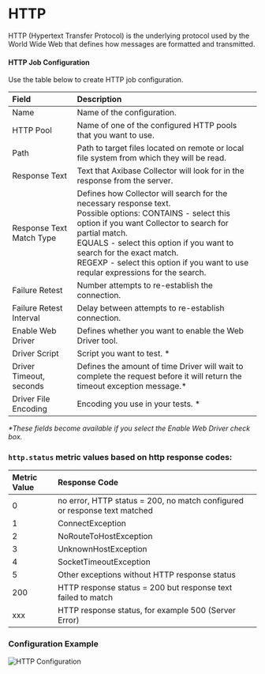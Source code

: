 # HTTP

HTTP (Hypertext Transfer Protocol) is the underlying protocol used by the World Wide Web that defines how messages are formatted and transmitted.

#### HTTP Job Configuration
Use the table below to create HTTP job configuration.

| Field         | Description |
|:------------- |:-------------|
| Name     | Name of the configuration. |
| HTTP Pool |  Name of one of the configured HTTP pools that you want to use. |
| Path |   Path to target files located on remote or local file system from which they will be read.  |
| Response Text |  Text that Axibase Collector will look for in the response from the server.   |
| Response Text Match Type |  Defines how Collector will  search for the necessary response text. <br> Possible options: CONTAINS - select this option if you want Collector to search for partial match. <br>  EQUALS - select this option if you want to search for the exact match. <br> REGEXP - select this option if you want to use reqular expressions for the search. |
| Failure Retest |  Number attempts to re-establish the connection.   |
| Failure Retest Interval |   Delay between attempts to re-establish connection.    |
| Enable Web Driver |  Defines whether you want to enable the Web Driver tool.  |
| Driver Script | Script you want to test. *  |
| Driver Timeout, seconds |  Defines the amount of time Driver will wait to complete the request before it will return the timeout exception message.*  |
| Driver File Encoding |  Encoding you use in your tests. * |
_*These fields become available if you select the Enable Web Driver check box._

### <code>http.status</code> metric values based on http response codes:


| Metric Value | Response Code |
|:------------- |:-------------|
| 0 | no error, HTTP status = 200, no match configured or response text matched |
| 1 | ConnectException |
| 2 | NoRouteToHostException |
| 3 | UnknownHostException |
| 4 | SocketTimeoutException |
| 5 | Other exceptions without HTTP response status |
| 200 | HTTP response status = 200 but response text failed to match |
| xxx | HTTP response status, for example 500 (Server Error) |

### Configuration Example

![HTTP Configuration](https://axibase.com/wp-content/uploads/2014/06/http_job.png)

